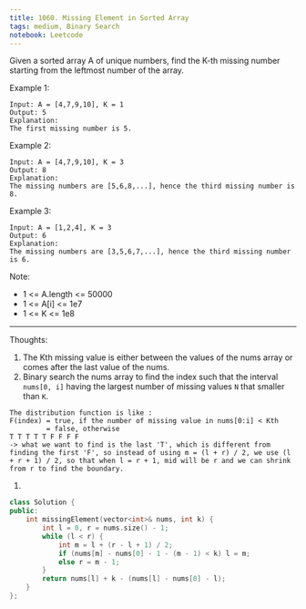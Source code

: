 ```yaml
---
title: 1060. Missing Element in Sorted Array
tags: medium, Binary Search
notebook: Leetcode
---
```


Given a sorted array A of unique numbers, find the K-th missing number starting from the leftmost number of the array.

Example 1:
```
Input: A = [4,7,9,10], K = 1
Output: 5
Explanation: 
The first missing number is 5.
```
Example 2:
```
Input: A = [4,7,9,10], K = 3
Output: 8
Explanation: 
The missing numbers are [5,6,8,...], hence the third missing number is 8.
```
Example 3:
```
Input: A = [1,2,4], K = 3
Output: 6
Explanation: 
The missing numbers are [3,5,6,7,...], hence the third missing number is 6.
```

Note:

- 1 <= A.length <= 50000
- 1 <= A[i] <= 1e7
- 1 <= K <= 1e8

----------
Thoughts:
1. The Kth missing value is either between the values of the nums array or comes after the last value of the nums.
2. Binary search the nums array to find the index such that the interval `nums[0, i]` having the largest number of missing values `N` that smaller than `K`.
```
The distribution function is like : 
F(index) = true, if the number of missing value in nums[0:i] < Kth
         = false, otherwise
T T T T T F F F F 
-> what we want to find is the last 'T', which is different from finding the first 'F', so instead of using m = (l + r) / 2, we use (l + r + 1) / 2, so that when l = r + 1, mid will be r and we can shrink from r to find the boundary.
```
1. 
```c++
class Solution {
public:
    int missingElement(vector<int>& nums, int k) {
        int l = 0, r = nums.size() - 1;
        while (l < r) {
            int m = l + (r - l + 1) / 2;
            if (nums[m] - nums[0] - 1 - (m - 1) < k) l = m;
            else r = m - 1;
        }
        return nums[l] + k - (nums[l] - nums[0] - l);
    }
};
```